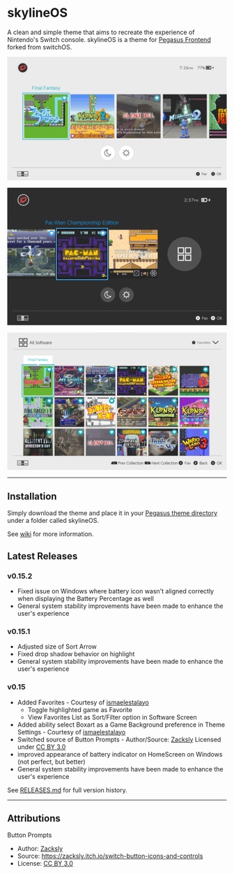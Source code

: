 # skylineOS

A clean and simple theme that aims to recreate the experience of Nintendo's Switch console. skylineOS is a theme for [Pegasus Frontend](http://pegasus-frontend.org/) forked from switchOS.

![skylineOS Pegasus theme](assets/images/screenshot_bar_start.jpg)

![skylineOS Pegasus theme](assets/images/screenshot_bar_end.png)

![skylineOS Pegasus theme](assets/images/screenshot_allsoft.png)

___

## Installation

Simply download the theme and place it in your [Pegasus theme directory](http://pegasus-frontend.org/docs/user-guide/installing-themes/) under a folder called skylineOS.

See [wiki](https://github.com/RBertoCases/skylineOS/wiki) for more information.

## Latest Releases

### v0.15.2
  - Fixed issue on Windows where battery icon wasn't aligned correctly when displaying the Battery Percentage as well
  - General system stability improvements have been made to enhance the user's experience

### v0.15.1
  - Adjusted size of Sort Arrow
  - Fixed drop shadow behavior on highlight
  - General system stability improvements have been made to enhance the user's experience

### v0.15
  - Added Favorites - Courtesy of [ismaelestalayo](https://github.com/ismaelestalayo/skylineOSP)
      - Toggle highlighted game as Favorite
      - View Favorites List as Sort/Filter option in Software Screen
  - Added ability select Boxart as a Game Background preference in Theme Settings - Courtesy of [ismaelestalayo](https://github.com/ismaelestalayo/skylineOSP)
  - Switched source of Button Prompts - Author/Source: [Zacksly](https://zacksly.itch.io/switch-button-icons-and-controls) Licensed under [CC BY 3.0](https://creativecommons.org/licenses/by/3.0/)
  - improved appearance of battery indicator on HomeScreen on Windows (not perfect, but better)
  - General system stability improvements have been made to enhance the user's experience

See [RELEASES.md](RELEASES.md) for full version history.
___

## Attributions

Button Prompts

- Author: [Zacksly](https://zacksly.itch.io)
- Source: https://zacksly.itch.io/switch-button-icons-and-controls
- License: [CC BY 3.0](https://creativecommons.org/licenses/by/3.0/)
